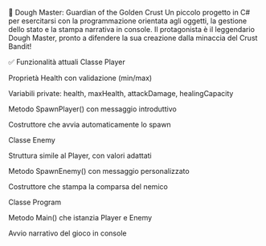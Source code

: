 🍕 Dough Master: Guardian of the Golden Crust
Un piccolo progetto in C# per esercitarsi con la programmazione orientata agli oggetti, la gestione dello stato e la stampa narrativa in console. Il protagonista è il leggendario Dough Master, pronto a difendere la sua creazione dalla minaccia del Crust Bandit!

✅ Funzionalità attuali
Classe Player

Proprietà Health con validazione (min/max)

Variabili private: health, maxHealth, attackDamage, healingCapacity

Metodo SpawnPlayer() con messaggio introduttivo

Costruttore che avvia automaticamente lo spawn

Classe Enemy

Struttura simile al Player, con valori adattati

Metodo SpawnEnemy() con messaggio personalizzato

Costruttore che stampa la comparsa del nemico

Classe Program

Metodo Main() che istanzia Player e Enemy

Avvio narrativo del gioco in console
